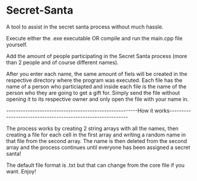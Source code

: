 # Secret-Santa

A tool to assist in the secret santa process without much hassle.

Execute either the .exe executable OR compile and run the main.cpp file yourself.

Add the amount of people participating in the Secret Santa process (more than 2 people and of course different names).

After you enter each name, the same amount of fiels will be created in the respective directory where the program was executed. Each file has the name of a person who particiapted and inside each file is the name of the person who they are going to get a gift for. Simply send the file without opening it to its respective owner and only open the file with your name in.

-------------------------------------------------------How it works------------------------------------------------------------

The process works by creating 2 string arrays with all the names, then creating a file for each cell in the first array and writing a random name in that file from the second array. The name is then deleted from the second array and the process continues until everyone has been assigned a secret santa!

The default file format is .txt but that can change from the core file if you want. Enjoy!
